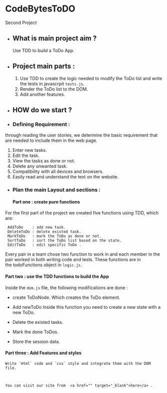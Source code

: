 # CodeBytesToDO
  Second Project


* ## What is main project aim ?
  Use TDD to build a ToDo App.

* ## Project main parts :
   1. Use TDD to create the logic needed to modify the ToDo list and write the tests in javascrpit `tests.js`.
   2. Render the ToDo list to the DOM.
   3. Add another features.

* ## HOW do we start ?
* ### Defining Requirement :
through reading the user stories, we determine the basic requirement that are needed to include them in the web page.
   1. Enter new tasks.
   2. Edit the task.
   3. View the tasks as done or not.
   4. Delete any unwanted task.
   5. Compatibility with all devices and browsers.
   6. Easily read and understand the text on the website.

 * ### Plan the  main Layout and sections :
   #### Part one :  create pure functions
  For the first part of the project we created five functions using TDD, which are: 
  
     AddToDo    : add new task.
     DeleteToDo : delete existed task.
     MarkToDo   : mark the ToDo as done or not.
     SortToDo   : sort the ToDo list based on the state.
     EditToDo   : edit specific ToDo .
     

   Every pair in a team chose two function to work in and each member in the pair worked in both writing code 
   and tests. These functions are in the todoFunctions object in `logic.js.`
    
   #### Part two : use the TDD functions to build the App
   
   Inside the `dom.js` file, the following modifications are done :

   * create ToDoNode.
   Which creates the ToDo element.
   
   * Add newToDo
   Inside this function you need to create a new state with a new ToDo.
   
   * Delete the existed tasks.

   * Mark the done ToDos.
   
   * Store the session data.

   #### Part three : Add Features and styles
    Write `Html` code and `css` style and integrate them with the DOM file.
    
    

    You can visit our site from  <a href="" target="_blank">here</a> .
